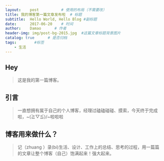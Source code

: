```yaml
---
layout:    post          # 使用的布局（不需要改）
title: 我的博客第一篇文章发布啦  # 标题 
subtitle:  Hello World, Hello Blog #副标题
date:      2017-06-20    # 时间
author:    Damao      # 作者
header-img: img/post-bg-2015.jpg  #这篇文章标题背景图片
catalog: true      # 是否归档
tags:        #标签
    - 生活
---
```


## Hey
>这是我的第一篇博客。

## 引言
>一直想拥有属于自己的个人博客，经理过磕磕碰碰、摸索，今天终于完成啦，~\(≧▽≦)/~啦啦啦

## 博客用来做什么？
>记（zhuang ）录(bi)生活、设计、工作上的总结、思考的过程，用一篇篇的文章让整个博客（自己）饱满起来！强大起来。


